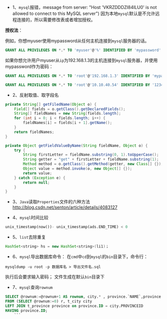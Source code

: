 + 1、`mysql`报错，message from server: "Host 'VKRZDDDZI84ILU0' is not allowed to connect to this MySQL server")
因为本地`mysql`默认是不允许远程连接的，所以需要修改表或者增加授权。

**授权法**：

例如，你想myuser使用mypassword从任何主机连接到`mysql`服务器的话。
```sql
GRANT ALL PRIVILEGES ON *.* TO 'myuser'@'%' IDENTIFIED BY 'mypassword' WITH GRANT OPTION;
```
如果你想允许用户myuser从`ip`为192.168.1.3的主机连接到`mysql`服务器，并使用mypassword作为密码：
```sql
GRANT ALL PRIVILEGES ON *.* TO 'root'@'192.168.1.3' IDENTIFIED BY 'mypassword' WITH GRANT OPTION;

GRANT ALL PRIVILEGES ON *.* TO 'root'@'10.10.40.54' IDENTIFIED BY '123456' WITH GRANT OPTION;
```
	
+ 2、反射取值、取字段名
```java
private String[] getFiledName(Object o) {
	Field[] fields = o.getClass().getDeclaredFields();
	String[] fieldNames = new String[fields.length];
	for (int i = 0; i < fields.length; i++) {
		fieldNames[i] = fields[i + 1].getName();
	}
	return fieldNames;
}

private Object getFieldValueByName(String fieldName, Object o) {
	try {
		String firstLetter = fieldName.substring(0, 1).toUpperCase();
		String getter = "get" + firstLetter + fieldName.substring(1);
		Method method = o.getClass().getMethod(getter, new Class[] {});
		Object value = method.invoke(o, new Object[] {});
		return value;
	} catch (Exception e) {
		return null;
	}
}
```
	
+ 3、`Java`读取`Properties`文件的六种方法
http://blog.csdn.net/senton/article/details/4083127
	
+ 4、`mysql`时间比较
```sql
unix_timestamp(now())- unix_timestamp(ads.END_TIME) < 0
```
+ 5、`list`去除重复
```java
HashSet<string> hs = new HashSet<string>(li1)；
```
+ 6、`mysql`导出数据库命令：
在`cmd`中`cd`到`mysql`的`bin`目录下，命令行：
```shell
mysqldump -u root -p 数据库名 > 导出文件名.sql
```
执行后会要求输入密码；
文件生成在默认`bin`目录下
	
+ 7、`mysql`查询`rownum`
```sql
SELECT @rownum:=@rownum+1 AS rownum, city.* , province.`NAME`,province.ID
FROM (SELECT @rownum:=0) r, t_city city
LEFT JOIN t_province province on province.ID = city.PROVINCEID
HAVING province.ID; 
	```
